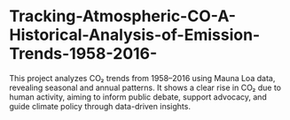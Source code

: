 # Tracking-Atmospheric-CO-A-Historical-Analysis-of-Emission-Trends-1958-2016-
This project analyzes CO₂ trends from 1958–2016 using Mauna Loa data, revealing seasonal and annual patterns. It shows a clear rise in CO₂ due to human activity, aiming to inform public debate, support advocacy, and guide climate policy through data-driven insights.
